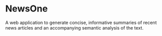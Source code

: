 # NewsOne
A web application to generate concise, informative summaries of recent news articles and an accompanying semantic analysis of the text.
